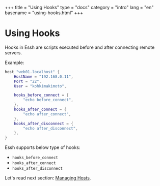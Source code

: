 +++
title = "Using Hooks"
type = "docs"
category = "intro"
lang = "en"
basename = "using-hooks.html"
+++

# Using Hooks

Hooks in Essh are scripts executed before and after connecting remote servers.

Example:

~~~lua
host "web01.localhost" {
    HostName = "192.168.0.11",
    Port = "22",
    User = "kohkimakimoto",

    hooks_before_connect = {
        "echo before_connect",
    },
    hooks_after_connect = {
        "echo after_connect",
    },
    hooks_after_disconnect = {
        "echo after_disconnect",
    },
}
~~~

Essh supports below type of hooks:

* `hooks_before_connect`
* `hooks_after_connect`
* `hooks_after_disconnect`

Let's read next section: [Managing Hosts](managing-hosts.html).

